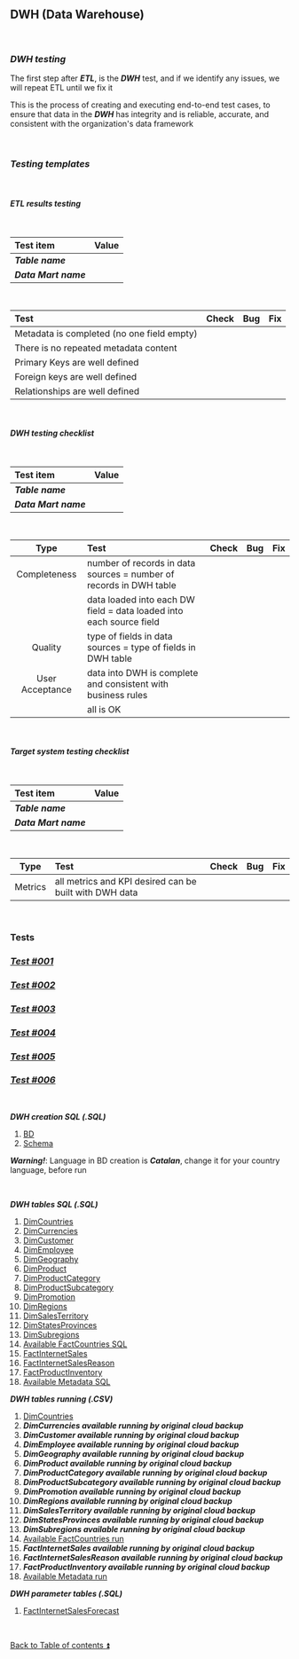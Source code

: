 ## DWH (Data Warehouse)  

<p><br></p>

### **_DWH testing_**  

The first step after **_ETL_**, is the **_DWH_** test, and if we identify any issues, we will repeat ETL until we fix it  

This is the process of creating and executing end-to-end test cases, to ensure that data in the **_DWH_** has integrity and is reliable, accurate, and consistent with the organization's data framework  

<p><br></p>

### **_Testing templates_**  

<p><br></p>

#### **_ETL results testing_**  

<p><br></p>

| Test item             | Value                          |
| :-------------------- | :----------------------------- |
| **_Table name_**      |                                |
| **_Data Mart name_**  |                                |

<p><br></p>

| Test                                                                                  | Check | Bug                               | Fix                               |
| :------------------------------------------------------------------------------------ | :---: | :-------------------------------- | :-------------------------------- |
| Metadata is completed (no one field empty)                                            |       |                                   |                                   |
| There is no repeated metadata content                                                 |       |                                   |                                   |
| Primary Keys are well defined                                                         |       |                                   |                                   |
| Foreign keys are well defined                                                         |       |                                   |                                   |
| Relationships are well defined                                                        |       |                                   |                                   |

<p><br></p>

#### **_DWH testing checklist_**  

<p><br></p>

| Test item             | Value                          |
| :-------------------- | :----------------------------- |
| **_Table name_**      |                                |
| **_Data Mart name_**  |                                | 

<p><br></p>

| Type            | Test                                                                | Check | Bug                               | Fix                               |
| :-------------: | :------------------------------------------------------------------ | :---: | :-------------------------------- | :-------------------------------- |
| Completeness    | number of records in data sources = number of records in DWH table  |       |                                   |                                   |
|                 | data loaded into each DW field = data loaded into each source field |       |                                   |                                   |
| Quality         | type of fields in data sources = type of fields in DWH table        |       |                                   |                                   |
| User Acceptance | data into DWH is complete and consistent with business rules        |       |                                   |                                   |
|                 | all is OK                                                           |       |                                   |                                   |

<p><br></p>

#### **_Target system testing checklist_**  

<p><br></p>

| Test item             | Value                          |
| :-------------------- | :----------------------------- |
| **_Table name_**      |                                |
| **_Data Mart name_**  |                                |

<p><br></p>

| Type            | Test                                                                | Check | Bug                               | Fix                               |
| :-------------: | :------------------------------------------------------------------ | :---: | :-------------------------------- | :-------------------------------- |
| Metrics         | all metrics and KPI desired can be built with DWH data              |       |                                   |                                   |

<p><br></p>

### Tests

### [**_Test #001_**](tests/t001.md)
### [**_Test #002_**](tests/t002.md)
### [**_Test #003_**](tests/t003.md)
### [**_Test #004_**](tests/t004.md)
### [**_Test #005_**](tests/t005.md)
### [**_Test #006_**](tests/t006.md)

<p><br></p> 

**_DWH creation SQL (.SQL)_**

1. [BD]((../PROWPI002/dwh/BD_datawarehouse.sql))  
2. [Schema]((../PROWPI002/dwh/target_schema.sql))  

**_Warning!_**: Language in BD creation is **_Catalan_**, change it for your country language, before run  

<p><br></p> 

**_DWH tables SQL (.SQL)_**

1. [DimCountries](../PROWPI002/dwh/DimCountries.sql)  
2. [DimCurrencies](../PROWPI002/dwh/DimCurrencies.sql)  
3. [DimCustomer](../PROWPI002/dwh/DimCustomer.sql)  
4. [DimEmployee](../PROWPI002/dwh/DimEmployee.sql)  
5. [DimGeography](../PROWPI002/dwh/DimGeography.sql)  
6. [DimProduct](../PROWPI002/dwh/DimProduct.sql)  
7. [DimProductCategory](../PROWPI002/dwh/DimProductCategory.sql)  
8. [DimProductSubcategory](../PROWPI002/dwh/DimProductSubcategory.sql)  
9. [DimPromotion](../PROWPI002/dwh/DimPromotion.sql)  
10. [DimRegions](../PROWPI002/dwh/DimRegions.sql)  
11. [DimSalesTerritory](../PROWPI002/dwh/DimSalesTerritory.sql)  
12. [DimStatesProvinces](../PROWPI002/dwh/DimStatesProvinces.sql)  
13. [DimSubregions](../PROWPI002/dwh/DimSubregions.sql)  
14. [Available FactCountries SQL](../PROWPI002/dwh/FactCountries.sql)  
15. [FactInternetSales](../PROWPI002/dwh/FactInternetSales.sql)  
16. [FactInternetSalesReason](../PROWPI002/dwh/FactInternetSalesReason.sql)  
17. [FactProductInventory](../PROWPI002/dwh/FactProductInventory.sql)  
18. [Available Metadata SQL](../PROWPI002/dwh/Metadata.sql)  

**_DWH tables running (.CSV)_**

1. [DimCountries](../PROWPI002/dwh/DimCountries.csv)  
2. **_DimCurrencies available running by original cloud backup_**  
3. **_DimCustomer available running by original cloud backup_**  
4. **_DimEmployee available running by original cloud backup_**  
5. **_DimGeography available running by original cloud backup_**  
6. **_DimProduct available running by original cloud backup_**  
7. **_DimProductCategory available running by original cloud backup_**  
8. **_DimProductSubcategory available running by original cloud backup_**  
9. **_DimPromotion available running by original cloud backup_**  
10. **_DimRegions available running by original cloud backup_**  
11. **_DimSalesTerritory available running by original cloud backup_**  
12. **_DimStatesProvinces available running by original cloud backup_**  
13. **_DimSubregions available running by original cloud backup_**  
14. [Available FactCountries run](../PROWPI002/dwh/DFactCountriesWH.csv)  
15. **_FactInternetSales available running by original cloud backup_**  
16. **_FactInternetSalesReason available running by original cloud backup_**  
17. **_FactProductInventory available running by original cloud backup_**  
18. [Available Metadata run](../PROWPI002/dwh/Metadata.csv)  

**_DWH parameter tables (.SQL)_**

1. [FactInternetSalesForecast](../PROWPI002/dwh/FactInternetSalesForecast.sql)  

<p><br></p>

[Back to Table of contents :arrow_double_up:](../README.md)